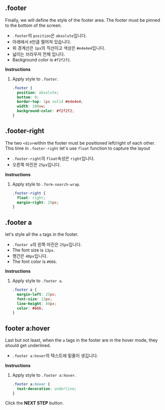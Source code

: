 ## .footer
Finally, we will define the style of the footer area. The footer must be pinned to the bottom of the screen.
* `.footer`의 `position`은 `absolute`입니다.
* 아래에서 `0`만큼 떨어져 있습니다.
* 위 경계선은 `1px`의 직선이고 색상은 `#e4e4e4`입니다.
* 넓이는 브라우저 전체 입니다.
* Background color is `#f2f2f2`.

**Instructions**
1. Apply style to `.footer`.
    ```css
    .footer {
      position: absolute;
      bottom: 0;
      border-top: 1px solid #e4e4e4;
      width: 100vw;
      background-color: #f2f2f2;
    }
    ```



## .footer-right
The two `<div>`within the footer must be positioned left/right of each other. This time in `.footer-right` let's use `float` function to capture the layout
- `.footer-right`의 `float`속성은 `right`입니다.
- 오른쪽 마진은 `25px`입니다.

**Instructions**
1. Apply style to `.form-search-wrap`.
   ```css
   .footer-right {
     float: right;
     margin-right: 25px;
   }
   ```



## .footer a
let's style all the `a` tags in the footer.
- `.footer a`의 왼쪽 마진은 `25px`입니다.
- The font size is `13px`.
- 행간은 `40px`입니다.
- The font color is `#666`. 

**Instructions**
1. Apply style to `.footer a`.
   ```css
   .footer a {
     margin-left: 25px;
     font-size: 13px;
     line-height: 40px;
     color: #666;
   }
   ```



## footer a:hover
Last but not least, when the `a` tags in the footer are in the hover mode, they should get underlined.    
- `.footer a:hover`의 텍스트에 밑줄이 생깁니다.

**Instructions**
1. Apply style to `.footer a:hover`.
   ```css
   .footer a:hover {
     text-decoration: underline;
   }
   ```



Click the **NEXT STEP** button.